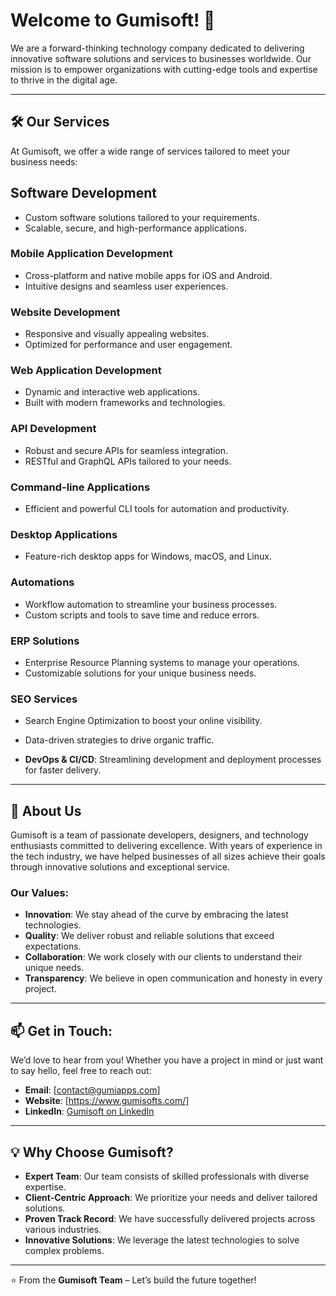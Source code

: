 # Welcome to Gumisoft! 👋

We are a forward-thinking technology company dedicated to delivering innovative software solutions and services to businesses worldwide. Our mission is to empower organizations with cutting-edge tools and expertise to thrive in the digital age.

---

## 🛠️ **Our Services**

At Gumisoft, we offer a wide range of services tailored to meet your business needs:

## **Software Development**

- Custom software solutions tailored to your requirements.
- Scalable, secure, and high-performance applications.

### **Mobile Application Development**

- Cross-platform and native mobile apps for iOS and Android.
- Intuitive designs and seamless user experiences.

### **Website Development**

- Responsive and visually appealing websites.
- Optimized for performance and user engagement.

### **Web Application Development**

- Dynamic and interactive web applications.
- Built with modern frameworks and technologies.

### **API Development**

- Robust and secure APIs for seamless integration.
- RESTful and GraphQL APIs tailored to your needs.

### **Command-line Applications**

- Efficient and powerful CLI tools for automation and productivity.

### **Desktop Applications**

- Feature-rich desktop apps for Windows, macOS, and Linux.

### **Automations**

- Workflow automation to streamline your business processes.
- Custom scripts and tools to save time and reduce errors.

### **ERP Solutions**

- Enterprise Resource Planning systems to manage your operations.
- Customizable solutions for your unique business needs.

### **SEO Services**

- Search Engine Optimization to boost your online visibility.
- Data-driven strategies to drive organic traffic.

- **DevOps & CI/CD**: Streamlining development and deployment processes for faster delivery.

---

## 🌟 **About Us**

Gumisoft is a team of passionate developers, designers, and technology enthusiasts committed to delivering excellence. With years of experience in the tech industry, we have helped businesses of all sizes achieve their goals through innovative solutions and exceptional service.

### **Our Values**:

- **Innovation**: We stay ahead of the curve by embracing the latest technologies.
- **Quality**: We deliver robust and reliable solutions that exceed expectations.
- **Collaboration**: We work closely with our clients to understand their unique needs.
- **Transparency**: We believe in open communication and honesty in every project.

---

## 📫 **Get in Touch**:

We’d love to hear from you! Whether you have a project in mind or just want to say hello, feel free to reach out:

- **Email**: [contact@gumiapps.com]
- **Website**: [https://www.gumisofts.com/]
- **LinkedIn**: [Gumisoft on LinkedIn](https://linkedin.com/company/gumisofts/)

---

## 💡 **Why Choose Gumisoft?**

- **Expert Team**: Our team consists of skilled professionals with diverse expertise.
- **Client-Centric Approach**: We prioritize your needs and deliver tailored solutions.
- **Proven Track Record**: We have successfully delivered projects across various industries.
- **Innovative Solutions**: We leverage the latest technologies to solve complex problems.

---

⭐️ From the **Gumisoft Team** – Let’s build the future together!
